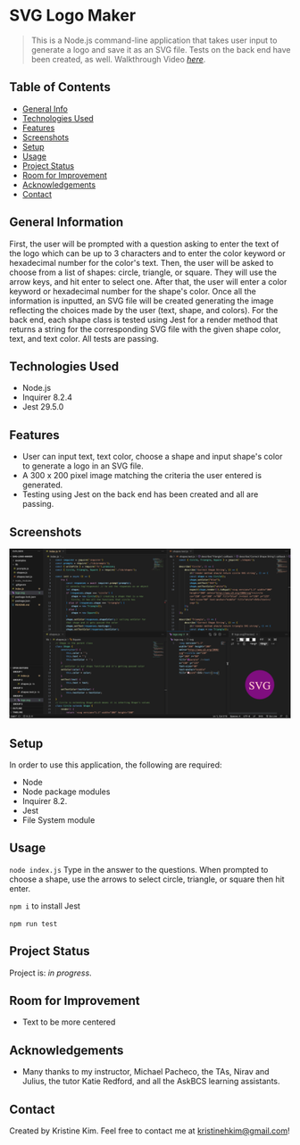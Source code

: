 # SVG Logo Maker
> This is a Node.js command-line application that takes user input to generate a logo and save it as an SVG file.  Tests on the back end have been created, as well.
> Walkthrough Video [_here_](https://drive.google.com/file/d/1SiUwtdxptFIgrANtEZa2FIWCozDHGuHs/view). <!-- If you have the project hosted somewhere, include the link here. -->

## Table of Contents
* [General Info](#general-information)
* [Technologies Used](#technologies-used)
* [Features](#features)
* [Screenshots](#screenshots)
* [Setup](#setup)
* [Usage](#usage)
* [Project Status](#project-status)
* [Room for Improvement](#room-for-improvement)
* [Acknowledgements](#acknowledgements)
* [Contact](#contact)
<!-- * [License](#license) -->


## General Information
<!-- You don't have to answer all the questions - just the ones relevant to your project. -->
First, the user will be prompted with a question asking to enter the text of the logo which can be up to 3 characters and to enter the color keyword or hexadecimal number for the color's text.  Then, the user will be asked to choose from a list of shapes: circle, triangle, or square. They will use the arrow keys, and hit enter to select one.  After that, the user will enter a color keyword or hexadecimal number for the shape's color.  Once all the information is inputted, an SVG file will be created generating the image reflecting the choices made by the user (text, shape, and colors).  For the back end, each shape class is tested using Jest for a render method that returns a string for the corresponding SVG file with the given shape color, text, and text color.  All tests are passing.

## Technologies Used
- Node.js
- Inquirer 8.2.4
- Jest 29.5.0


## Features
- User can input text, text color, choose a shape and input shape's color to generate a logo in an SVG file.
- A 300 x 200 pixel image matching the criteria the user entered is generated.
- Testing using Jest on the back end has been created and all are passing.


## Screenshots
![Example screenshot](./assets/SVGscreenshot.png)
<!-- If you have screenshots you'd like to share, include them here. -->


## Setup
In order to use this application, the following are required:
- Node
- Node package modules
- Inquirer 8.2.
- Jest
- File System module 

## Usage
`node index.js` Type in the answer to the questions.  When prompted to choose a shape, use the arrows to select circle, triangle, or square then hit enter.

`npm i` to install Jest

`npm run test`


## Project Status
Project is: _in progress_.


## Room for Improvement
- Text to be more centered



## Acknowledgements
- Many thanks to my instructor, Michael Pacheco, the TAs, Nirav and Julius, the tutor Katie Redford, and all the AskBCS learning assistants.


## Contact
Created by Kristine Kim.  Feel free to contact me at kristinehkim@gmail.com!


<!-- Optional -->
<!-- ## License -->
<!-- This project is open source and available under the [... License](). -->

<!-- You don't have to include all sections - just the one's relevant to your project -->